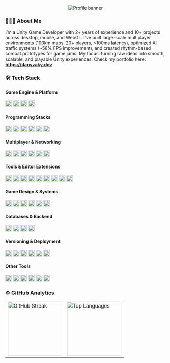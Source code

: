 <!-- Banner -->
<p align="center">
  <img src="https://user-images.githubusercontent.com/10498744/210012254-234538ff-d198-48aa-8964-37e6fd45d227.gif" alt="Profile banner" />
</p>

### 👨🏻‍💻 About Me

I’m a Unity Game Developer with 2+ years of experience and 10+ projects across desktop, mobile, and WebGL. I’ve built large-scale multiplayer environments (100km maps, 20+ players, <100ms latency), optimized AI traffic systems (~58% FPS improvement), and created rhythm-based combat prototypes for game jams. My focus: turning raw ideas into smooth, scalable, and playable Unity experiences. Check my portfolio here: **https://danyzaky.dev**

### 🛠 Tech Stack

#### Game Engine & Platform
<div align="left">
  <img src="https://img.shields.io/badge/Unity-05122A?style=flat&logo=unity&logoColor=white" height="20" alt="Unity" />
  <img src="https://img.shields.io/badge/WebGL-05122A?style=flat&logo=webgl&logoColor=white" height="20" alt="WebGL" />
  <img src="https://img.shields.io/badge/Android-05122A?style=flat&logo=android&logoColor=white" height="20" alt="Android" />
  <img src="https://img.shields.io/badge/PC%20(Windows)-05122A?style=flat&logo=windows&logoColor=white" height="20" alt="PC (Windows)" />
</div>

#### Programming Stacks
<div align="left">
  <img src="https://img.shields.io/badge/C%23-05122A?style=flat&logo=csharp&logoColor=white" height="20" alt="C#" />
  <img src="https://img.shields.io/badge/Python-05122A?style=flat&logo=python&logoColor=white" height="20" alt="Python" />
  <img src="https://img.shields.io/badge/Java-05122A?style=flat&logo=java&logoColor=white" height="20" alt="Java" />
  <img src="https://img.shields.io/badge/C++-05122A?style=flat&logo=cplusplus&logoColor=white" height="20" alt="C++" />
  <img src="https://img.shields.io/badge/JavaScript-05122A?style=flat&logo=javascript&logoColor=white" height="20" alt="JavaScript" />
  <img src="https://img.shields.io/badge/TypeScript-05122A?style=flat&logo=typescript&logoColor=white" height="20" alt="TypeScript" />
</div>

#### Multiplayer & Networking
<div align="left">
  <img src="https://img.shields.io/badge/🔗%20Mirror%20Networking-05122A?style=flat&logoColor=white" height="20" alt="Mirror Networking" />
  <img src="https://img.shields.io/badge/📡%20WebSocket-05122A?style=flat&logoColor=white" height="20" alt="WebSocket" />
  <img src="https://img.shields.io/badge/Socket.IO-05122A?style=flat&logo=socketdotio&logoColor=white" height="20" alt="Socket.IO" />
  <img src="https://img.shields.io/badge/🧩%20Colyseus-05122A?style=flat&logoColor=white" height="20" alt="Colyseus" />
  <img src="https://img.shields.io/badge/🌐%20REST%20API-05122A?style=flat&logoColor=white" height="20" alt="REST API" />
  <img src="https://img.shields.io/badge/🧾%20JSON%20Serialization-05122A?style=flat&logoColor=white" height="20" alt="JSON Serialization" />
</div>

#### Tools & Editor Extensions
<div align="left">
  <img src="https://img.shields.io/badge/📦%20Addressable%20Asset%20System-05122A?style=flat&logoColor=white" height="20" alt="Addressables" />
  <img src="https://img.shields.io/badge/✏️%20Runtime%20Editor-05122A?style=flat&logoColor=white" height="20" alt="Runtime Editor" />
  <img src="https://img.shields.io/badge/📦%20TriLib%20FBX%20Runtime%20Importer-05122A?style=flat&logoColor=white" height="20" alt="TriLib FBX Runtime Importer" />
  <img src="https://img.shields.io/badge/🗺️%20Online%20Maps-05122A?style=flat&logoColor=white" height="20" alt="Online Maps" />
  <img src="https://img.shields.io/badge/🌍%20World%20Streamer-05122A?style=flat&logoColor=white" height="20" alt="World Streamer" />
  <img src="https://img.shields.io/badge/🧭%20World%20Shifting-05122A?style=flat&logoColor=white" height="20" alt="World Shifting" />
  <img src="https://img.shields.io/badge/⏱️%20UniTask-05122A?style=flat&logoColor=white" height="20" alt="UniTask" />
  <img src="https://img.shields.io/badge/🧰%20WinForms%20C%23-05122A?style=flat&logo=dotnet&logoColor=white" height="20" alt="WinForms C#" />
  <img src="https://img.shields.io/badge/🛫%20SimConnect%20API-05122A?style=flat&logoColor=white" height="20" alt="SimConnect API" />
</div>

#### Game Design & Systems
<div align="left">
  <img src="https://img.shields.io/badge/🔁%20Finite%20State%20Machine%20(FSM)-05122A?style=flat&logoColor=white" height="20" alt="FSM" />
  <img src="https://img.shields.io/badge/🧭%20Pathfinding%20(A*)-05122A?style=flat&logoColor=white" height="20" alt="Pathfinding (A*)" />
  <img src="https://img.shields.io/badge/♻️%20Object%20Pooling-05122A?style=flat&logoColor=white" height="20" alt="Object Pooling" />
  <img src="https://img.shields.io/badge/🧱%20SOLID%20Design%20Principles-05122A?style=flat&logoColor=white" height="20" alt="SOLID" />
  <img src="https://img.shields.io/badge/⚙️%20Unity%20Jobs%20System-05122A?style=flat&logo=unity&logoColor=white" height="20" alt="Unity Jobs System" />
  <img src="https://img.shields.io/badge/⚡%20DOTween-05122A?style=flat&logoColor=white" height="20" alt="DOTween" />
</div>

#### Databases & Backend
<div align="left">
  <img src="https://img.shields.io/badge/Firebase-05122A?style=flat&logo=firebase&logoColor=white" height="20" alt="Firebase" />
  <img src="https://img.shields.io/badge/Supabase-05122A?style=flat&logo=supabase&logoColor=white" height="20" alt="Supabase" />
  <img src="https://img.shields.io/badge/PostgreSQL-05122A?style=flat&logo=postgresql&logoColor=white" height="20" alt="PostgreSQL" />
  <img src="https://img.shields.io/badge/🗄️%20SQL-05122A?style=flat&logoColor=white" height="20" alt="SQL" />
</div>

#### Versioning & Deployment
<div align="left">
  <img src="https://img.shields.io/badge/Git-05122A?style=flat&logo=git&logoColor=white" height="20" alt="Git" />
  <img src="https://img.shields.io/badge/GitHub-05122A?style=flat&logo=github&logoColor=white" height="20" alt="GitHub" />
  <img src="https://img.shields.io/badge/GitLab-05122A?style=flat&logo=gitlab&logoColor=white" height="20" alt="GitLab" />
  <img src="https://img.shields.io/badge/Plastic%20SCM-05122A?style=flat&logo=plasticscm&logoColor=white" height="20" alt="Plastic SCM" />
  <img src="https://img.shields.io/badge/Itch.io-05122A?style=flat&logo=itchdotio&logoColor=white" height="20" alt="Itch.io" />
  <img src="https://img.shields.io/badge/Google%20Play-05122A?style=flat&logo=googleplay&logoColor=white" height="20" alt="Google Play" />
</div>

#### Other Tools
<div align="left">
  <img src="https://img.shields.io/badge/CorelDRAW-05122A?style=flat&logo=coreldraw&logoColor=white" height="20" alt="Corel Draw" />
  <img src="https://img.shields.io/badge/Photoshop-05122A?style=flat&logo=adobephotoshop&logoColor=white" height="20" alt="Photoshop" />
  <img src="https://img.shields.io/badge/Figma-05122A?style=flat&logo=figma&logoColor=white" height="20" alt="Figma" />
  <img src="https://img.shields.io/badge/Trello-05122A?style=flat&logo=trello&logoColor=white" height="20" alt="Trello" />
  <img src="https://img.shields.io/badge/Notion-05122A?style=flat&logo=notion&logoColor=white" height="20" alt="Notion" />
  <img src="https://img.shields.io/badge/Miro-05122A?style=flat&logo=miro&logoColor=white" height="20" alt="Miro" />
</div>

### ⚙️ GitHub Analytics

<table align="center">
  <tr>
    <td>
      <img height="170"
           src="https://streak-stats.demolab.com/?user=danyzaky&theme=tokyonight"
           alt="GitHub Streak"/>
    </td>
    <td>
      <img height="170"
           src="https://github-readme-stats.vercel.app/api/top-langs/?username=danyzaky&layout=compact&langs_count=8&theme=tokyonight"
           alt="Top Languages"/>
    </td>
  </tr>
</table>

